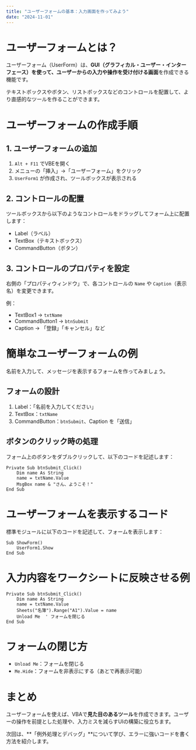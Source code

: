 ```yaml
---
title: "ユーザーフォームの基本：入力画面を作ってみよう"
date: "2024-11-01"
---
```


# ユーザーフォームとは？

ユーザーフォーム（UserForm）は、**GUI（グラフィカル・ユーザー・インターフェース）を使って、ユーザーからの入力や操作を受け付ける画面**を作成できる機能です。

テキストボックスやボタン、リストボックスなどのコントロールを配置して、より直感的なツールを作ることができます。

# ユーザーフォームの作成手順

## 1. ユーザーフォームの追加

1. `Alt + F11` でVBEを開く
2. メニューの「挿入」→「ユーザーフォーム」をクリック
3. `UserForm1` が作成され、ツールボックスが表示される

## 2. コントロールの配置

ツールボックスから以下のようなコントロールをドラッグしてフォーム上に配置します：

* Label（ラベル）
* TextBox（テキストボックス）
* CommandButton（ボタン）

## 3. コントロールのプロパティを設定

右側の「プロパティウィンドウ」で、各コントロールの `Name` や `Caption`（表示名）を変更できます。

例：

* TextBox1 → `txtName`
* CommandButton1 → `btnSubmit`
* Caption → 「登録」「キャンセル」など

# 簡単なユーザーフォームの例

名前を入力して、メッセージを表示するフォームを作ってみましょう。

## フォームの設計

1. Label：「名前を入力してください」
2. TextBox：`txtName`
3. CommandButton：`btnSubmit`、Caption を「送信」

## ボタンのクリック時の処理

フォーム上のボタンをダブルクリックして、以下のコードを記述します：

```vba
Private Sub btnSubmit_Click()
    Dim name As String
    name = txtName.Value
    MsgBox name & "さん、ようこそ！"
End Sub
```

# ユーザーフォームを表示するコード

標準モジュールに以下のコードを記述して、フォームを表示します：

```vba
Sub ShowForm()
    UserForm1.Show
End Sub
```

# 入力内容をワークシートに反映させる例

```vba
Private Sub btnSubmit_Click()
    Dim name As String
    name = txtName.Value
    Sheets("名簿").Range("A1").Value = name
    Unload Me  ' フォームを閉じる
End Sub
```

# フォームの閉じ方

* `Unload Me`：フォームを閉じる
* `Me.Hide`：フォームを非表示にする（あとで再表示可能）

# まとめ

ユーザーフォームを使えば、VBAで**見た目のあるツール**を作成できます。ユーザーの操作を前提とした処理や、入力ミスを減らすUIの構築に役立ちます。

次回は、\*\*「例外処理とデバッグ」\*\*について学び、エラーに強いコードを書く方法を紹介します。
